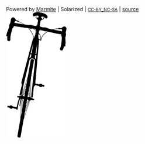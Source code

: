 <div>
    Powered by <a href="https://github.com/rochacbruno/marmite">Marmite</a> | Solarized | 
    <small><a href="https://creativecommons.org/licenses/by-nc-sa/4.0/">CC-BY_NC-SA</a></small> | <a href="https://github.com/rochacbruno/rochacbruno.com" target="_blank">source</a>
</div>
<div id="bike">
    <img src="media/bicycle.png" alt="bycicle" width="165">
</div>